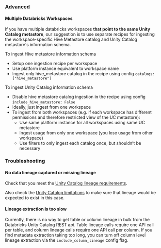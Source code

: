 

### Advanced

#### Multiple Databricks Workspaces

If you have multiple databricks workspaces **that point to the same Unity Catalog metastore**, our suggestion is to use separate recipes for ingesting the workspace-specific Hive Metastore catalog and Unity Catalog metastore's information schema.

To ingest Hive metastore information schema
- Setup one ingestion recipe per workspace
- Use platform instance equivalent to workspace name
- Ingest only hive_metastore catalog in the recipe using config `catalogs: ["hive_metastore"]`

To ingest Unity Catalog information schema
- Disable hive metastore catalog ingestion in the recipe using config `include_hive_metastore: False`
- Ideally, just ingest from one workspace
- To ingest from both workspaces (e.g. if each workspace has different permissions and therefore restricted view of the UC metastore):
    - Use same platform instance for all workspaces using same UC metastore
    - Ingest usage from only one workspace (you lose usage from other workspace)
    - Use filters to only ingest each catalog once, but shouldn’t be necessary


### Troubleshooting

#### No data lineage captured or missing lineage

Check that you meet the [Unity Catalog lineage requirements](https://docs.databricks.com/data-governance/unity-catalog/data-lineage.html#requirements).

Also check the [Unity Catalog limitations](https://docs.databricks.com/data-governance/unity-catalog/data-lineage.html#limitations) to make sure that lineage would be expected to exist in this case.

#### Lineage extraction is too slow

Currently, there is no way to get table or column lineage in bulk from the Databricks Unity Catalog REST api. Table lineage calls require one API call per table, and column lineage calls require one API call per column. If you find metadata extraction taking too long, you can turn off column level lineage extraction via the `include_column_lineage` config flag.
